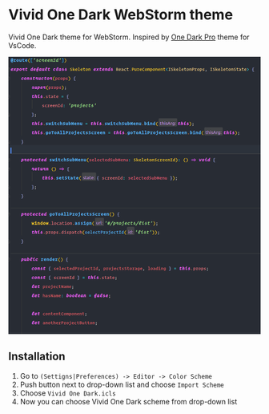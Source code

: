 # Vivid One Dark WebStorm theme

Vivid One Dark theme for WebStorm. Inspired by [One Dark Pro](https://github.com/Binaryify/OneDark-Pro) theme for VsCode.

![screen](screens/Vivid_One_Dark.png)

## Installation

1. Go to ``` (Settigns|Preferences) -> Editor -> Color Scheme ```
1. Push button next to drop-down list and choose ``` Import Scheme ```
1. Choose ``` Vivid One Dark.icls ```
1. Now you can choose Vivid One Dark scheme from drop-down list
